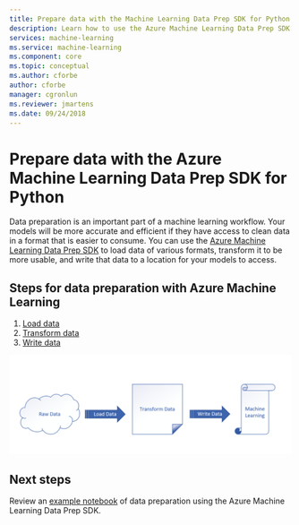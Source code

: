 ```yaml
---
title: Prepare data with the Machine Learning Data Prep SDK for Python - Azure
description: Learn how to use the Azure Machine Learning Data Prep SDK for Python to load data of various formats, transform it to be more usable, and write that data to a location for your models to access.
services: machine-learning
ms.service: machine-learning
ms.component: core
ms.topic: conceptual
ms.author: cforbe
author: cforbe
manager: cgronlun
ms.reviewer: jmartens
ms.date: 09/24/2018
---
```


# Prepare data with the Azure Machine Learning Data Prep SDK for Python
 
Data preparation is an important part of a machine learning workflow. Your models will be more accurate and efficient if they have access to clean data in a format that is easier to consume. You can use the <a href="https://docs.microsoft.com/python/api/overview/azure/dataprep?view=azure-dataprep-py">Azure Machine Learning Data Prep SDK</a> to load data of various formats, transform it to be more usable, and write that data to a location for your models to access. 


## Steps for data preparation with Azure Machine Learning 
1. [Load data](how-to-load-data.md )
2. [Transform data](how-to-transform-data.md )
3. [Write data](how-to-write-data.md )

![Data preparation process](./media/concept-data-preparation/data-prep-process.png)

## Next steps
Review an [example notebook](https://github.com/Microsoft/PendletonDocs/blob/master/Scenarios/GettingStarted/getting-started.ipynb) of data preparation using the Azure Machine Learning Data Prep SDK.
